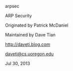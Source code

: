 arpsec

ARP Security

Originated by Patrick McDaniel

Maintained by Dave Tian

http://daveti.blog.com

daveti@cs.uoregon.edu

Jul 30, 2013
